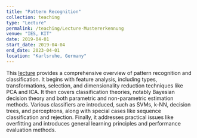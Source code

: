 ```yaml
---
title: "Pattern Recognition"
collection: teaching
type: "Lecture"
permalink: /teaching/Lecture-Mustererkennung
venue: "IES, KIT"
date: 2019-04-01
start_date: 2019-04-04
end_date: 2023-04-01
location: "Karlsruhe, Germany"
---
```


This [lecture](https://ies.iar.kit.edu/lehre_mustererkennung.php) provides a comprehensive overview of pattern recognition and classification. It begins with feature analysis, including types, transformations, selection, and dimensionality reduction techniques like PCA and ICA. It then covers classification theories, notably Bayesian decision theory and both parametric and non-parametric estimation methods. Various classifiers are introduced, such as SVMs, k-NN, decision trees, and perceptrons, along with special cases like sequence classification and rejection. Finally, it addresses practical issues like overfitting and introduces general learning principles and performance evaluation methods.